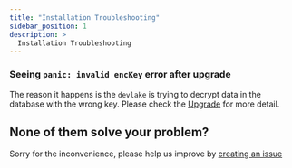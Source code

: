 ```yaml
---
title: "Installation Troubleshooting"
sidebar_position: 1
description: >
  Installation Troubleshooting
---
```


### Seeing `panic: invalid encKey` error after upgrade

The reason it happens is the `devlake` is trying to decrypt data in the database with the wrong key.
Please check the [Upgrade](../GettingStarted/Upgrade.md) for more detail.

## None of them solve your problem?

Sorry for the inconvenience, please help us improve by [creating an issue](https://github.com/apache/incubator-devlake/issues)
